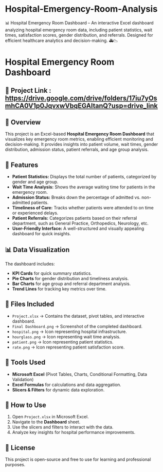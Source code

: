 # Hospital-Emergency-Room-Analysis
📊 Hospital Emergency Room Dashboard – An interactive Excel dashboard analyzing hospital emergency room data, including patient statistics, wait times, satisfaction scores, gender distribution, and referrals. Designed for efficient healthcare analytics and decision-making. 🚑📉

# Hospital Emergency Room Dashboard

## 🔗 Project Link : https://drive.google.com/drive/folders/17iu7yOsmhCA0V1p0JqvxwVbqEGAItanQ?usp=drive_link

## 📌 Overview  
This project is an Excel-based **Hospital Emergency Room Dashboard** that visualizes key emergency room metrics, enabling efficient monitoring and decision-making. It provides insights into patient volume, wait times, gender distribution, admission status, patient referrals, and age group analysis.

## 🚀 Features  
- **Patient Statistics:** Displays the total number of patients, categorized by gender and age group.  
- **Wait Time Analysis:** Shows the average waiting time for patients in the emergency room.  
- **Admission Status:** Breaks down the percentage of admitted vs. non-admitted patients.  
- **Timeliness of Care:** Tracks whether patients were attended to on time or experienced delays.  
- **Patient Referrals:** Categorizes patients based on their referral department, such as General Practice, Orthopedics, Neurology, etc.  
- **User-Friendly Interface:** A well-structured and visually appealing dashboard for quick insights.

## 📊 Data Visualization  
The dashboard includes:  
- **KPI Cards** for quick summary statistics.  
- **Pie Charts** for gender distribution and timeliness analysis.  
- **Bar Charts** for age group and referral department analysis.  
- **Trend Lines** for tracking key metrics over time.

## 📂 Files Included  
- `Project.xlsx` → Contains the dataset, pivot tables, and interactive dashboard.  
- `Final Dashboard.png` → Screenshot of the completed dashboard.
- `hospital.png` → Icon representing hospital infrastructure. 
- `hourglass.png` → Icon representing wait time analysis. 
- `patient.png` → Icon representing patient statistics. 
- `rate.png` → Icon representing patient satisfaction score. 

## 🔧 Tools Used  
- **Microsoft Excel** (Pivot Tables, Charts, Conditional Formatting, Data Validation)  
- **Excel Formulas** for calculations and data aggregation.  
- **Slicers & Filters** for dynamic data exploration.

## 📌 How to Use  
1. Open `Project.xlsx` in Microsoft Excel.  
2. Navigate to the **Dashboard** sheet.  
3. Use the slicers and filters to interact with the data.  
4. Analyze key insights for hospital performance improvements.

## 📜 License  
This project is open-source and free to use for learning and professional purposes.
